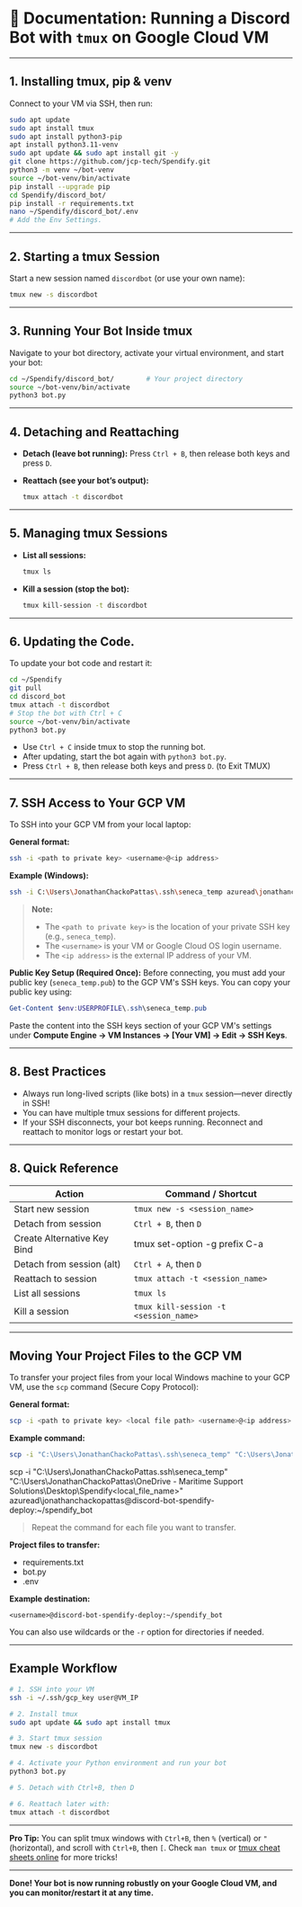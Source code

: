 # 📝 Documentation: Running a Discord Bot with `tmux` on Google Cloud VM

---
<!-- 
## Installing Python 3.10 on Ubuntu (GCP VM)

Before installing tmux and running your bot, it’s recommended to install Python 3.10 (for modern compatibility and support):

```bash
sudo apt update
sudo apt install -y software-properties-common
sudo add-apt-repository ppa:deadsnakes/ppa
sudo apt update
sudo apt install -y python3.10 python3.10-venv python3.10-distutils python3-pip
pip install --no-cache-dir -r requirements.txt
python3.10 --version
```

To create your virtual environment with Python 3.10:

```bash
python3.10 -m venv venv
source venv/bin/activate
``` 
---
-->

## 1. Installing tmux, pip & venv

Connect to your VM via SSH, then run:

```bash
sudo apt update
sudo apt install tmux
sudo apt install python3-pip
apt install python3.11-venv
sudo apt update && sudo apt install git -y
git clone https://github.com/jcp-tech/Spendify.git
python3 -m venv ~/bot-venv
source ~/bot-venv/bin/activate
pip install --upgrade pip
cd Spendify/discord_bot/
pip install -r requirements.txt
nano ~/Spendify/discord_bot/.env
# Add the Env Settings.
```

---

## 2. Starting a tmux Session

Start a new session named `discordbot` (or use your own name):

```bash
tmux new -s discordbot
```

---

## 3. Running Your Bot Inside tmux

Navigate to your bot directory, activate your virtual environment, and start your bot:

```bash
cd ~/Spendify/discord_bot/        # Your project directory
source ~/bot-venv/bin/activate
python3 bot.py
```

---

## 4. Detaching and Reattaching

* **Detach (leave bot running):**
  Press `Ctrl + B`, then release both keys and press `D`.

* **Reattach (see your bot’s output):**

  ```bash
  tmux attach -t discordbot
  ```

---

## 5. Managing tmux Sessions

* **List all sessions:**

  ```bash
  tmux ls
  ```

* **Kill a session (stop the bot):**

  ```bash
  tmux kill-session -t discordbot
  ```

---

## 6. Updating the Code.
To update your bot code and restart it:

```bash
cd ~/Spendify
git pull
cd discord_bot
tmux attach -t discordbot
# Stop the bot with Ctrl + C
source ~/bot-venv/bin/activate
python3 bot.py
```

* Use `Ctrl + C` inside tmux to stop the running bot.
* After updating, start the bot again with `python3 bot.py`.
* Press `Ctrl + B`, then release both keys and press `D`. (to Exit TMUX)

---

## 7. SSH Access to Your GCP VM

To SSH into your GCP VM from your local laptop:

**General format:**

```bash
ssh -i <path to private key> <username>@<ip address>
```

**Example (Windows):**

```bash
ssh -i C:\Users\JonathanChackoPattas\.ssh\seneca_temp azuread\jonathanchackopattas@34.132.211.201
```

> **Note:**
>
> * The `<path to private key>` is the location of your private SSH key (e.g., `seneca_temp`).
> * The `<username>` is your VM or Google Cloud OS login username.
> * The `<ip address>` is the external IP address of your VM.

**Public Key Setup (Required Once):**
Before connecting, you must add your public key (`seneca_temp.pub`) to the GCP VM's SSH keys. You can copy your public key using:

```powershell
Get-Content $env:USERPROFILE\.ssh\seneca_temp.pub
```

Paste the content into the SSH keys section of your GCP VM's settings under **Compute Engine → VM Instances → \[Your VM] → Edit → SSH Keys**.

---

## 8. Best Practices

* Always run long-lived scripts (like bots) in a `tmux` session—never directly in SSH!
* You can have multiple tmux sessions for different projects.
* If your SSH disconnects, your bot keeps running. Reconnect and reattach to monitor logs or restart your bot.

---

## 8. Quick Reference

| Action              | Command / Shortcut                    |
| ------------------- | ------------------------------------- |
| Start new session   | `tmux new -s <session_name>`          |
| Detach from session | `Ctrl + B`, then `D`                  |
| Create Alternative Key Bind | tmux set-option -g prefix C-a                  |
| Detach from session (alt) | `Ctrl + A`, then `D`                  |
| Reattach to session | `tmux attach -t <session_name>`       |
| List all sessions   | `tmux ls`                             |
| Kill a session      | `tmux kill-session -t <session_name>` |

---

## Moving Your Project Files to the GCP VM

To transfer your project files from your local Windows machine to your GCP VM, use the `scp` command (Secure Copy Protocol):

**General format:**

```bash
scp -i <path to private key> <local file path> <username>@<ip address>:<remote directory>
```

**Example command:**

```bash
scp -i "C:\Users\JonathanChackoPattas\.ssh\seneca_temp" "C:\Users\JonathanChackoPattas\OneDrive - Maritime Support Solutions\Desktop\Spendify\discord_bot\<local_file_name>" azuread\jonathanchackopattas@34.132.211.201:~/spendify_bot
```
scp -i "C:\Users\JonathanChackoPattas\.ssh\seneca_temp" "C:\Users\JonathanChackoPattas\OneDrive - Maritime Support Solutions\Desktop\Spendify\<local_file_name>" azuread\jonathanchackopattas@discord-bot-spendify-deploy:~/spendify_bot

> Repeat the command for each file you want to transfer.

**Project files to transfer:**

* requirements.txt
* bot.py
* .env

**Example destination:**

```
<username>@discord-bot-spendify-deploy:~/spendify_bot
```

You can also use wildcards or the `-r` option for directories if needed.

---

## Example Workflow

```bash
# 1. SSH into your VM
ssh -i ~/.ssh/gcp_key user@VM_IP

# 2. Install tmux
sudo apt update && sudo apt install tmux

# 3. Start tmux session
tmux new -s discordbot

# 4. Activate your Python environment and run your bot
python3 bot.py

# 5. Detach with Ctrl+B, then D

# 6. Reattach later with:
tmux attach -t discordbot
```

---

**Pro Tip:**
You can split tmux windows with `Ctrl+B`, then `%` (vertical) or `"` (horizontal), and scroll with `Ctrl+B`, then `[`.
Check `man tmux` or [tmux cheat sheets online](https://tmuxcheatsheet.com/) for more tricks!

---

**Done! Your bot is now running robustly on your Google Cloud VM, and you can monitor/restart it at any time.**